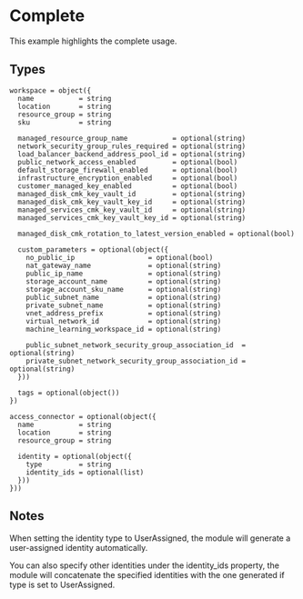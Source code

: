 # Complete

This example highlights the complete usage.

## Types

```hcl
workspace = object({
  name           = string
  location       = string
  resource_group = string
  sku            = string

  managed_resource_group_name           = optional(string)
  network_security_group_rules_required = optional(string)
  load_balancer_backend_address_pool_id = optional(string)
  public_network_access_enabled         = optional(bool)
  default_storage_firewall_enabled      = optional(bool)
  infrastructure_encryption_enabled     = optional(bool)
  customer_managed_key_enabled          = optional(bool)
  managed_disk_cmk_key_vault_id         = optional(string)
  managed_disk_cmk_key_vault_key_id     = optional(string)
  managed_services_cmk_key_vault_id     = optional(string)
  managed_services_cmk_key_vault_key_id = optional(string)

  managed_disk_cmk_rotation_to_latest_version_enabled = optional(bool)

  custom_parameters = optional(object({
    no_public_ip                  = optional(bool)
    nat_gateway_name              = optional(string)
    public_ip_name                = optional(string)
    storage_account_name          = optional(string)
    storage_account_sku_name      = optional(string)
    public_subnet_name            = optional(string)
    private_subnet_name           = optional(string)
    vnet_address_prefix           = optional(string)
    virtual_network_id            = optional(string)
    machine_learning_workspace_id = optional(string)

    public_subnet_network_security_group_association_id  = optional(string)
    private_subnet_network_security_group_association_id = optional(string)
  }))

  tags = optional(object())
})

access_connector = optional(object({
  name           = string
  location       = string
  resource_group = string

  identity = optional(object({
    type         = string     
    identity_ids = optional(list)
  }))
}))
```

## Notes

When setting the identity type to UserAssigned, the module will generate a user-assigned identity automatically.

You can also specify other identities under the identity_ids property, the module will concatenate the specified identities with the one generated if type is set to UserAssigned. 